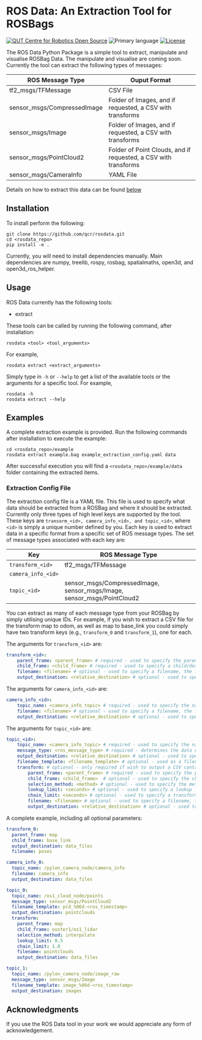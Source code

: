 <!-- Created with QCR's code template tool: https://github.com/qcr/code_templates -->

# ROS Data: An Extraction Tool for ROSBags

[![QUT Centre for Robotics Open Source](https://github.com/qcr/qcr.github.io/raw/master/misc/badge.svg)](https://qcr.github.io)
![Primary language](https://img.shields.io/github/languages/top/qcr/rosdata)
[![License](https://img.shields.io/github/license/qcr/rosdata)](./LICENSE.txt)


The ROS Data Python Package is a simple tool to extract, manipulate and visualise ROSBag Data. The manipulate and visualise are coming soon. Currently the tool can extract the following types of messages:

| **ROS Message Type** | **Ouput Format** |
|----------------------|------------------|
| tf2_msgs/TFMessage | CSV File |
| sensor_msgs/CompressedImage | Folder of Images, and if requested, a CSV with transforms |
| sensor_msgs/Image | Folder of Images, and if requested, a CSV with transforms |
| sensor_msgs/PointCloud2 | Folder of Point Clouds, and if requested, a CSV with transforms |
| sensor_msgs/CameraInfo | YAML File |

Details on how to extract this data can be found [below](#extraction-config-file)


## Installation

To install perform the following:

```
git clone https://github.com/qcr/rosdata.git
cd <rosdata_repo>
pip install -e .
```

Currently, you will need to install dependencies manually. Main dependencies are numpy, treelib, rospy, rosbag, spatialmaths, open3d, and open3d_ros_helper.

<!-- 
```
conda env create --file envname.yml # Environment file not yet provided
conda activate rosdata_env # Not yet supported
pip install -e .
``` -->

## Usage

ROS Data currently has the following tools:

* extract

These tools can be called by running the following command, after installation:

```
rosdata <tool> <tool_arguments>
```

For example,

```
rosdata extract <extract_arguments>
```

Simply type in `-h` or `--help` to get a list of the available tools or the arguments for a specific tool. For example,

```
rosdata -h
rosdata extract --help
```

## Examples
A complete extraction example is provided. Run the following commands after installation to execute the example:

```
cd <rosdata_repo>/example
rosdata extract example.bag example_extraction_config.yaml data
```

After successful execution you will find a `<rosdata_repo>/example/data` folder containing the extracted items.

### Extraction Config File
The extraction config file is a YAML file. This file is used to specify what data should be extracted from a ROSBag and where it should be extracted. Currently only three types of high level keys are supported by the tool. These keys are `transorm_<id>, camera_info_<id>, and topic_<id>`, where `<id>` is simply a unique number defined by you. Each key is used to extract data in a specific format from a specific set of ROS message types. The set of message types associated with each key are:

| **Key** | **ROS Message Type** |
|---------|----------------------|
| `transform_<id>` | tf2_msgs/TFMessage | 
| `camera_info_<id>` || sensor_msgs/CameraInfo |
| `topic_<id>` | sensor_msgs/CompressedImage, sensor_msgs/Image, sensor_msgs/PointCloud2 | 

You can extract as many of each message type from your ROSBag by simply utilising unique IDs. For example, if you wish to extract a CSV file for the transform map to odom, as well as map to base_link you could simply have two transform keys (e.g., `transform_0` and `transform_1`), one for each.

The arguments for `transform_<id>` are:
```yaml
transform_<id>:
    parent_frame: <parent_frame> # required - used to specify the parent/origin frame
    child_frame: <child_frame> # required - used to specify a child/destination frame
    filename: <filename> # optional - used to specify a filename, the file extension .csv will be appended. Defaults to transform_<id>.csv
    output_destination: <relative_destination> # optional - used to specify a directory relative to the root output directory to save the CSV file. Defaults to the root output directory.
```

The arguments for `camera_info_<id>` are:
```yaml
camera_info_<id>:
    topic_name: <camera_info_topic> # required - used to specify the name ofthe camera info topic 
    filename: <filename> # optional - used to specify a filename, the file extension .yaml will be appended. Defaults to camera_info_<id>.csv
    output_destination: <relative_destination> # optional - used to specify a directory relative to the root output directory to save the YAML file. Defaults to the root output directory.
```

The arguments for `topic_<id>` are:
```yaml
topic_<id>:
    topic_name: <camera_info_topic> # required - used to specify the name of the camera info topic 
    message_type: <ros_message_type> # required - determines the data extraction method
    output_destination: <relative_destination> # optional - used to specify a directory relative to the root output directory to save the topic data. Defaults to the root_output_directory/topic_<id>.
    filename_template: <filename_template> # optional - used as a filename template string (e.g. `image_%06d-<ros_timestamp>`), the appropriate file_extenstion will be automatically appended. Only a single topic index and ROS timestamp can be included in the template. Use the Python `%d` string formatter, or derivate of, to specify the topic index and use `<ros_timestamp>` to include the ROS topic timestamp as a string which will be in the format `<seconds>_<nanaseconds>`. Defaults to `frame_%06d`
    transform: # optional - only required if wish to output a CSV containing transform data associated with the topic
        parent_frame: <parent_frame> # required - used to specify the parent/origin frame 
        child_frame: <child_frame>  # optional - used to specify the child/destination frame. Defaults to the frame ID stored in the topic
        selection_method: <method> # optional - used to specify the method to determine the transform associated with each message within the topic. Options are exact, recent, nearest, and interpolate. See lookup_transform in rosdata/rosbag_transforms.py for more details on methods.
        lookup_limit: <seconds> # optional - used to specify a lookup limit when determining the transform. See lookup_transform in rosdata/rosbag_transforms.py for more details on methods.
        chain_limit: <seconds> # optional - used to specify a transform chain differential limit when determining the transform. See lookup_transform in rosdata/rosbag_transforms.py for more details on methods.
        filename: <filename> # optional - used to specify a filename, the file extension .csv will be appended. Defaults to topic_<id>.csv
        output_destination: <relative_destination> # optional - used to specify a directory relative to the root output directory to save the CSV file. Defaults to the root output directory.
```

A complete example, including all optional parameters:

```yaml
transform_0:
  parent_frame: map
  child_frame: base_link
  output_destination: data_files
  filename: poses

camera_info_0:
  topic_name: /pylon_camera_node/camera_info
  filename: camera_info
  output_destination: data_files

topic_0:
  topic_name: /os1_cloud_node/points
  message_type: sensor_msgs/PointCloud2
  filename_template: pcd_%06d-<ros_timestamp>
  output_destination: pointclouds
  transform:
    parent_frame: map
    child_frame: ouster1/os1_lidar
    selection_method: interpolate
    lookup_limit: 0.5
    chain_limit: 1.0
    filename: pointclouds
    output_destination: data_files

topic_1:
  topic_name: /pylon_camera_node/image_raw
  message_type: sensor_msgs/Image
  filename_template: image_%06d-<ros_timestamp>
  output_destination: images
```

## Acknowledgments

If you use the ROS Data tool in your work we would appreciate any form of acknowledgement.
